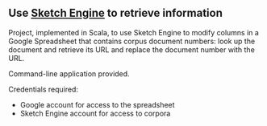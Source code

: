 ## Use [Sketch Engine](http://sketchengine.co.uk) to retrieve information

Project, implemented in Scala, to use Sketch Engine to modify columns in a Google Spreadsheet that contains corpus document numbers: look up the document and retrieve its URL and replace the document number with the URL.

Command-line application provided.

Credentials required:
- Google account for access to the spreadsheet
- Sketch Engine account for access to corpora
